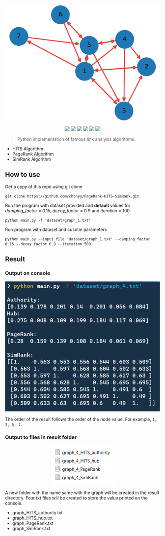 <p align=center>
    <img src="img/graph_4.png">
</p>

<p align=center>
    <a target="_blank" href="https://travis-ci.com/chonyy/AI-basketball-analysis" title="Build Status"><img src="https://travis-ci.com/chonyy/AI-basketball-analysis.svg?branch=master"></a>
    <a target="_blank" href="#" title="language count"><img src="https://img.shields.io/github/languages/count/chonyy/PageRank-HITS-SimRank"></a>
    <a target="_blank" href="#" title="top language"><img src="https://img.shields.io/github/languages/top/chonyy/PageRank-HITS-SimRank?color=orange"></a>
    <a target="_blank" href="https://opensource.org/licenses/MIT" title="License: MIT"><img src="https://img.shields.io/badge/License-MIT-blue.svg"></a>
    <a target="_blank" href="#" title="repo size"><img src="https://img.shields.io/github/repo-size/chonyy/PageRank-HITS-SimRank"></a>
    <a target="_blank" href="http://makeapullrequest.com" title="PRs Welcome"><img src="https://img.shields.io/badge/PRs-welcome-brightgreen.svg"></a>
</p>

> Python implementation of famous link analysis algorithms.

- HITS Algorithm
- PageRank Algorithm
- SimRank Algorithm

## How to use

Get a copy of this repo using git clone
```
git clone https://github.com/chonyy/PageRank-HITS-SimRank.git
```

Run the program with dataset provided and **default** values for *damping_factor* = 0.15, *decay_factor* = 0.9 and *iteration* = 100

```
python main.py -f 'dataset/graph_1.txt'
```

Run program with dataset and cusotm parameters

```
python main.py --input_file 'dataset/graph_1.txt' --damping_factor 0.15 --decay_factor 0.9 --iteration 500
```

## Result

### Output on console

<p align=center>
    <img src="img/output.png">
</p>

The order of the result follows the order of the node value. For example, `1, 2, 5, 7`.

### Output to files in result folder

<p align=center>
    <img src="img/result.png">
</p>

A new folder with the name same with the graph will be created in the result directory. Four txt files will be created to store the value printed on the console.

- graph_HITS_authority.txt
- graph_HITS_hub.txt
- graph_PageRank.txt
- graph_SimRank.txt